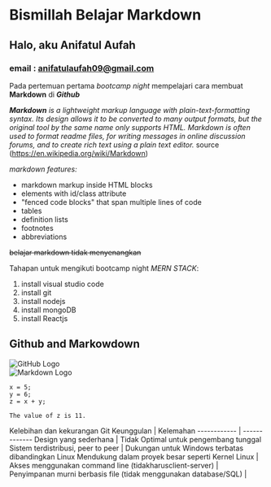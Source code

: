 # Bismillah Belajar Markdown

## Halo, aku Anifatul Aufah

### email : <anifatulaufah09@gmail.com>

Pada pertemuan pertama _bootcamp night_ mempelajari cara membuat **Markdown** di __*Github*__

_**Markdown** is a lightweight markup language with plain-text-formatting syntax. Its design allows it to be converted to many output formats, but the original tool by the same name only supports HTML.
Markdown is often used to format readme files, for writing messages in online discussion forums, and to create rich text using a plain text editor._ source (https://en.wikipedia.org/wiki/Markdown)

_markdown features:_
* markdown markup inside HTML blocks
* elements with id/class attribute
* "fenced code blocks" that span multiple lines of code
* tables
* definition lists
* footnotes
* abbreviations

<s>belajar markdown tidak menyenangkan</s>

Tahapan untuk mengikuti bootcamp night _MERN STACK_:

1. install visual studio code
2. install git 
3. install nodejs
4. install mongoDB
5. install Reactjs

## Github and Markowdown
![GitHub Logo]( https://i2.wp.com/supportdriven.com/wp-content/uploads/2017/10/github-logo.png?ssl=1)    
![Markdown Logo](https://static.cdn-cdpl.com/700x350/2e2e60f587dfd485821293c09e51a70b/Markdown-mark.png)

```var x, y, z;    
x = 5;          
y = 6;         
z = x + y; 

The value of z is 11.
```

Kelebihan dan kekurangan Git
Keunggulan | Kelemahan
------------ | -------------
Design yang sederhana | Tidak Optimal untuk pengembang tunggal
Sistem terdistribusi, peer to peer | Dukungan untuk Windows terbatas dibandingkan Linux
Mendukung dalam proyek besar seperti Kernel Linux |
Akses menggunakan command line (tidakharusclient-server) |
Penyimpanan murni berbasis file (tidak menggunakan database/SQL) |
